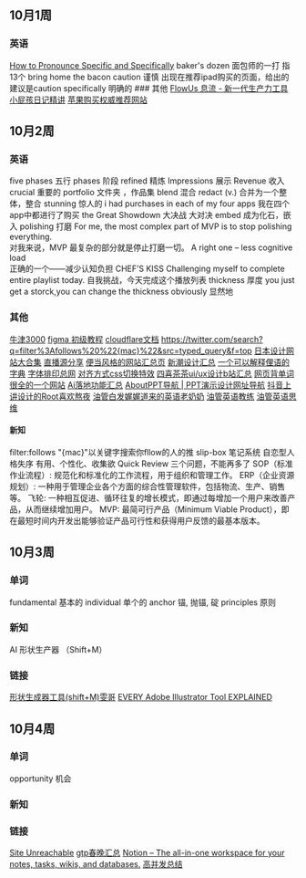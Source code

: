 
## 10月1周
### 英语
[How to Pronounce Specific and Specifically](https://www.youtube.com/watch?v=6yLqMLT4z6I)
baker's dozen 面包师的一打 指13个
bring home the bacon
caution 谨慎
出现在推荐ipad购买的页面，给出的建议是caution specifically  明确的 ### 其他
[FlowUs 息流 - 新一代生产力工具](https://flowus.cn/share/7bbaabda-89fa-4cb4-84b0-43c2809e3631)
[小屁孩日记精讲](https://www.bilibili.com/video/BV1pD4y1c7Aq/?spm_id_from=333.788.recommend_more_video.0&vd_source=b92112731015c20054034d26c9ad8a67)
[苹果购买权威推荐网站](https://buyersguide.macrumors.com/#MacBook_Pro_16)


## 10月2周
### 英语
five phases 五行
phases 阶段
refined 精炼
Impressions 展示
Revenue 收入
crucial  重要的
portfolio 文件夹 ，作品集
blend 混合
redact (v.) 合并为一个整体，整合
stunning 惊人的
i had purchases in each of my four apps
我在四个app中都进行了购买
the Great Showdown 大决战 大对决
embed 成为化石，嵌入
polishing 打磨
For me, the most complex part of MVP is to stop polishing everything.  
对我来说，MVP 最复杂的部分就是停止打磨一切。
A right one – less cognitive load  
正确的一个——减少认知负担
CHEF’S KISS
Challenging myself to complete entire playlist today.
自我挑战，今天完成这个播放列表
thickness 厚度
you just get a storck,you can change the thickness
obviously 显然地
### 其他
[牛津3000](https://www.oxfordlearnersdictionaries.com/us/wordlists/oxford3000-5000)
[figma 初级教程](https://www.youtube.com/watch?v=BOt3MNB71gI&t=809s)
[cloudflare文档](https://developers.cloudflare.com/)
https://twitter.com/search?q=filter%3Afollows%20%22{mac}%22&src=typed_query&f=top
[日本设计网站大合集](https://designnokoto.com/)
[直播源分享](https://live.fanmingming.com/)
[便当风格的网站汇总页](https://bento.me/explore)
[新潮设计汇总](https://www.60fps.design/)
[一个可以解释俚语的字典](https://www.dictionary.com/e/slang/chefs-kiss/)
[字体排印总网](https://www.thetype.com/typechat/ep-214/)
[对齐方式css切换特效](https://codepen.io/victoriya-dev/pen/JjaWddw)
[四喜茶茶ui/ux设计b站汇总](https://space.bilibili.com/1591442525)
[网页背单词很全的一个网站](https://www.aicompasspro.com/study)
[Ai落地功能汇总](https://www.aicompasspro.com/nav)
[AboutPPT导航 | PPT演示设计网址导航](https://www.aboutppt.com/#term-2)
[抖音上讲设计的Root喜欢熬夜](https://v.douyin.com/idAuDwwe/)
[油管白发娓娓道来的英语老奶奶](https://www.youtube.com/watch?v=90962iAXK5E)
[油管英语教练](https://www.youtube.com/watch?v=uLhvu0IanPE&t=62s)
[油管英语思维](https://www.youtube.com/@Englishwithjennifer)

####  新知
filter:follows "{mac}"以关键字搜索你fllow的人的推
slip-box 笔记系统
自恋型人格失序
有用、个性化、收集欲
Quick Review 三个问题，不能再多了
SOP（标准作业流程）: 规范化和标准化的工作流程，用于组织和管理工作。
ERP（企业资源规划）: 一种用于管理企业各个方面的综合性管理软件，包括物流、生产、销售等。
飞轮: 一种相互促进、循环往复的增长模式，即通过每增加一个用户来改善产品，从而继续增加用户。
MVP: 最简可行产品（Minimum Viable Product），即在最短时间内开发出能够验证产品可行性和获得用户反馈的最基本版本。

## 10月3周
### 单词
fundamental 基本的
individual 单个的
anchor  锚, 抛锚, 碇
principles 原则
### 新知
AI 形状生产器 （Shift+M）
### 链接
[形状生成器工具(shift+M)雯哥](https://www.bilibili.com/video/BV1u7411S7vL/?spm_id_from=333.788.top_right_bar_window_history.content.click&vd_source=b92112731015c20054034d26c9ad8a67)
[EVERY Adobe Illustrator Tool EXPLAINED](https://www.youtube.com/watch?v=iQWTSupSrko&t=294s)


## 10月4周
### 单词
opportunity 机会

### 新知

### 链接
[Site Unreachable](https://youtube.com/shorts/BoP9EBIdsYY?si=MpEVfa9-urINJA1A)
[ gtp春晚汇总](https://zw73xyquvv.feishu.cn/wiki/FJb4wzL7GiUoqkkGXnqcN1WEn2d)
[Notion – The all-in-one workspace for your notes, tasks, wikis, and databases.](https://appku.notion.site/appku/8d04f7e2d9e94d758864540aa5b82cbb)
[ 高并发总结](https://zq99299.github.io/note-architect/hc/)